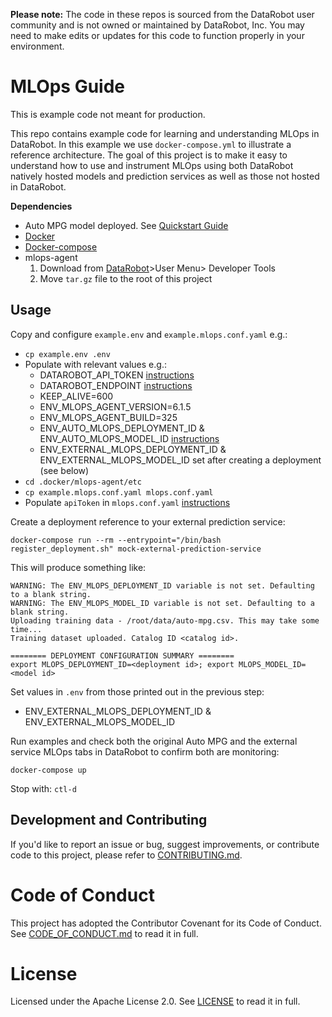 **Please note:** The code in these repos is sourced from the DataRobot user community and is not owned or maintained by DataRobot, Inc. You may need to make edits or updates for this code to function properly in your environment.

# MLOps Guide

This is example code not meant for production. 

This repo contains example code for learning and understanding MLOps
in DataRobot. In this example we use `docker-compose.yml` to illustrate a
reference architecture. The goal of this project is to make it easy to
understand how to use and instrument MLOps using both DataRobot natively hosted
models and prediction services as well as those not hosted in DataRobot.

**Dependencies**
* Auto MPG model deployed. See [Quickstart Guide](https://api-docs.datarobot.com/docs/quickstart-guide)
* [Docker](https://docs.docker.com/get-docker/)
* [Docker-compose](https://docs.docker.com/compose/install/)
* mlops-agent
  1. Download from [DataRobot](https://app2.datarobot.com)>User Menu> Developer Tools
  1. Move `tar.gz` file to the root of this project


## Usage
Copy and configure `example.env` and `example.mlops.conf.yaml` e.g.:
  * `cp example.env .env`
  * Populate with relevant values e.g.:
    * DATAROBOT_API_TOKEN [instructions](https://api-docs.datarobot.com/docs/api-access-guide)
    * DATAROBOT_ENDPOINT [instructions](https://api-docs.datarobot.com/docs/guide-to-different-datarobot-endpoints)
    * KEEP_ALIVE=600
    * ENV_MLOPS_AGENT_VERSION=6.1.5
    * ENV_MLOPS_AGENT_BUILD=325
    * ENV_AUTO_MLOPS_DEPLOYMENT_ID & ENV_AUTO_MLOPS_MODEL_ID 
        [instructions](https://community.datarobot.com/t5/support-knowledge-base/what-are-project-id-model-id-and-deployment-id-where-to-find/ta-p/4643)
    * ENV_EXTERNAL_MLOPS_DEPLOYMENT_ID & ENV_EXTERNAL_MLOPS_MODEL_ID set
     after creating a deployment (see below)
  * `cd .docker/mlops-agent/etc`
  * `cp example.mlops.conf.yaml mlops.conf.yaml`
  * Populate `apiToken` in `mlops.conf.yaml` [instructions](https://api-docs.datarobot.com/docs/api-access-guide)

Create a deployment reference to your external prediction service:
```shell script
docker-compose run --rm --entrypoint="/bin/bash register_deployment.sh" mock-external-prediction-service
```
This will produce something like:
```shell script
WARNING: The ENV_MLOPS_DEPLOYMENT_ID variable is not set. Defaulting to a blank string.
WARNING: The ENV_MLOPS_MODEL_ID variable is not set. Defaulting to a blank string.
Uploading training data - /root/data/auto-mpg.csv. This may take some time...
Training dataset uploaded. Catalog ID <catalog id>.

======== DEPLOYMENT CONFIGURATION SUMMARY ========
export MLOPS_DEPLOYMENT_ID=<deployment id>; export MLOPS_MODEL_ID=<model id>
```

Set values in `.env` from those printed out in the previous step:
* ENV_EXTERNAL_MLOPS_DEPLOYMENT_ID & ENV_EXTERNAL_MLOPS_MODEL_ID 

Run examples and check both the original Auto MPG and the external service
MLOps tabs in DataRobot to confirm both are monitoring:
```shell script
docker-compose up
```

Stop with: `ctl-d`

## Development and Contributing

If you'd like to report an issue or bug, suggest improvements, or contribute code to this project, please refer to [CONTRIBUTING.md](CONTRIBUTING.md).


# Code of Conduct

This project has adopted the Contributor Covenant for its Code of Conduct. 
See [CODE_OF_CONDUCT.md](CODE_OF_CONDUCT.md) to read it in full.

# License

Licensed under the Apache License 2.0. 
See [LICENSE](LICENSE) to read it in full.


